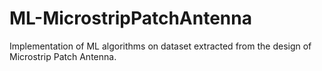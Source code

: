 # ML-MicrostripPatchAntenna
Implementation of ML algorithms on dataset extracted from the design of Microstrip Patch Antenna. 

